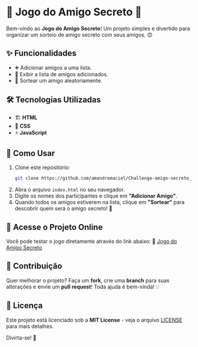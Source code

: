 # 🎉 Jogo do Amigo Secreto 🎁

Bem-vindo ao **Jogo do Amigo Secreto**! Um projeto simples e divertido para organizar um sorteio de amigo secreto com seus amigos. 😊

## ✨ Funcionalidades
- ➕ Adicionar amigos a uma lista.
- 📜 Exibir a lista de amigos adicionados.
- 🎲 Sortear um amigo aleatoriamente.

## 🛠 Tecnologias Utilizadas
- 🏗 **HTML**
- 🎨 **CSS**
- ⚡ **JavaScript**

## 🚀 Como Usar
1. Clone este repositório:
   ```sh
   git clone https://github.com/amandremaciel/Challenge-amigo-secreto_Andre-Maciel.git
   ```
2. Abra o arquivo `index.html` no seu navegador.
3. Digite os nomes dos participantes e clique em **"Adicionar Amigo"**.
4. Quando todos os amigos estiverem na lista, clique em **"Sortear"** para descobrir quem será o amigo secreto! 🎉

## 🎯 Acesse o Projeto Online
Você pode testar o jogo diretamente através do link abaixo:
🔗 [Jogo do Amigo Secreto](https://challenge-amigo-secreto-andre-maciel.vercel.app/)

## 🤝 Contribuição
Quer melhorar o projeto? Faça um **fork**, crie uma **branch** para suas alterações e envie um **pull request**! Toda ajuda é bem-vinda! 💡

## 📜 Licença
Este projeto está licenciado sob a **MIT License** - veja o arquivo [LICENSE](LICENSE) para mais detalhes.

Divirta-se! 🥳

